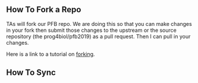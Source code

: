 How To Fork a Repo
-------

TAs will fork our PFB repo. We are doing this so that you can make changes in your fork then submit those changes to the upstream or the source repository (the prog4biol/pfb2019) as a pull request. Then I can pull in your changes.

Here is a link to a tutorial on [forking](https://help.github.com/en/articles/fork-a-repo).




How To Sync
-------
